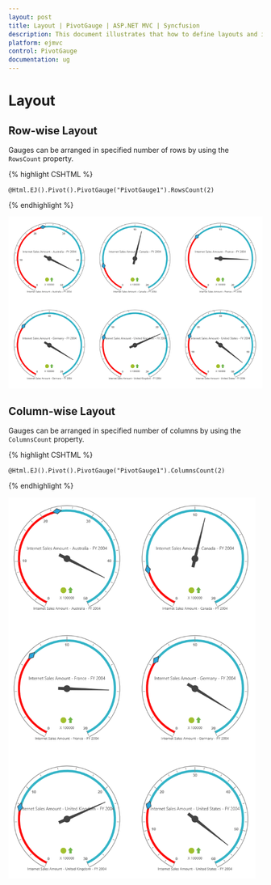 ```yaml
---
layout: post
title: Layout | PivotGauge | ASP.NET MVC | Syncfusion
description: This document illustrates that how to define layouts and its functionalities in ASP.NET MVC PivotGauge control
platform: ejmvc
control: PivotGauge
documentation: ug
---
```


# Layout 

## Row-wise Layout

Gauges can be arranged in specified number of rows by using the `RowsCount` property.

{% highlight CSHTML %}

    @Html.EJ().Pivot().PivotGauge("PivotGauge1").RowsCount(2)

{% endhighlight %}

![](Layout_images/Row-wiseLayout.png) 

## Column-wise Layout

Gauges can be arranged in specified number of columns by using the `ColumnsCount` property.

{% highlight CSHTML %}

    @Html.EJ().Pivot().PivotGauge("PivotGauge1").ColumnsCount(2)

{% endhighlight  %}

![](Layout_images/Column-wiseLayout.png)